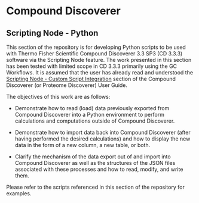 # Compound Discoverer

## Scripting Node - Python

This section of the repository is for developing Python scripts to be used with Thermo Fisher Scientific Compound Discoverer 3.3 SP3 (CD 3.3.3) software via the Scripting Node feature. The work presented in this section has been tested with limited scope in CD 3.3.3 primarily using the GC Workflows. It is assumed that the user has already read and understood the [Scripting Node - Custom Script Integration](https://docs.thermofisher.com/r/Proteome-Discoverer-3.1-User-Guide/en-US1325195659v1 "Scripting Node - Custom Script Integration") section of the Compound Discoverer (or Proteome Discoverer) User Guide.

The objectives of this work are as follows:

-   Demonstrate how to read (load) data previously exported from Compound Discoverer into a Python environment to perform calculations and computations outside of Compound Discoverer.

-   Demonstrate how to import data back into Compound Discoverer (after having performed the desired calculations) and how to display the new data in the form of a new column, a new table, or both.

-   Clarify the mechanism of the data export out of and import into Compound Discoverer as well as the structures of the JSON files associated with these processes and how to read, modify, and write them.

Please refer to the scripts referenced in this section of the repository for examples.